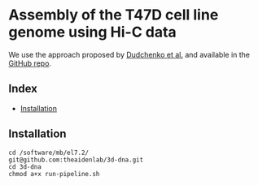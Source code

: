 # Assembly of the T47D cell line genome using Hi-C data

We use the approach proposed by [Dudchenko et al.](http://science.sciencemag.org/content/356/6333/92.full) and available in the [GitHub repo](https://github.com/theaidenlab/3d-dna).



## Index
- [Installation](#installation)


## Installation

```
cd /software/mb/el7.2/
git@github.com:theaidenlab/3d-dna.git
cd 3d-dna
chmod a+x run-pipeline.sh
```

